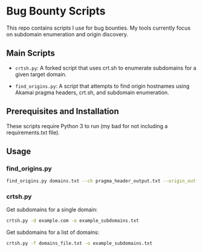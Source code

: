 # Bug Bounty Scripts

This repo contains scripts I use for bug bounties. My tools currently focus on subdomain enumeration and origin discovery.

## Main Scripts

- `crtsh.py`: A forked script that uses crt.sh to enumerate subdomains for a given target domain.

- `find_origins.py`: A script that attempts to find origin hostnames using Akamai pragma headers, crt.sh, and subdomain enumeration.

## Prerequisites and Installation

These scripts require Python 3 to run (my bad for not including a requirements.txt file).

## Usage

### find_origins.py
``` bash
find_origins.py domains.txt --ch pragma_header_output.txt --origin_outfile potential_origins.txt
```

### crtsh.py

Get subdomains for a single domain:
``` bash
crtsh.py -d example.com -o example_subdomains.txt
```

Get subdomains for a list of domains:
``` bash
crtsh.py -f domains_file.txt -o example_subdomains.txt
```